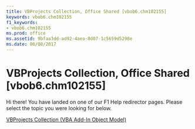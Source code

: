 ```yaml
---
title: VBProjects Collection, Office Shared [vbob6.chm102155]
keywords: vbob6.chm102155
f1_keywords:
- vbob6.chm102155
ms.prod: office
ms.assetid: 9bfaa3dd-ad92-4aea-8d07-1c5659d5298e
ms.date: 06/08/2017
---
```



# VBProjects Collection, Office Shared [vbob6.chm102155]

Hi there! You have landed on one of our F1 Help redirector pages. Please select the topic you were looking for below.

[VBProjects Collection (VBA Add-In Object Model)](http://msdn.microsoft.com/library/80633c50-b908-acaa-bf1f-74fce404eab5%28Office.15%29.aspx)

